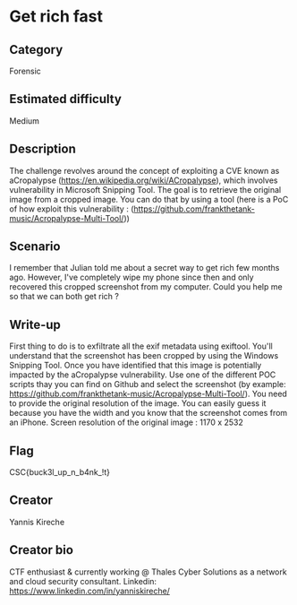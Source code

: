 # Get rich fast

## Category
Forensic

## Estimated difficulty
Medium

## Description
The challenge revolves around the concept of exploiting a CVE known as aCropalypse (https://en.wikipedia.org/wiki/ACropalypse), which involves vulnerability in Microsoft Snipping Tool. The goal is to retrieve the original image from a cropped image.
You can do that by using a tool (here is a PoC of how exploit this vulnerability : (https://github.com/frankthetank-music/Acropalypse-Multi-Tool/))

## Scenario
I remember that Julian told me about a secret way to get rich few months ago. However, I've completely wipe my phone since then and only recovered this cropped screenshot from my computer. Could you help me so that we can both get rich ?

## Write-up
First thing to do is to exfiltrate all the exif metadata using exiftool. You'll understand that the screenshot has been cropped by using the Windows Snipping Tool. 
Once you have identified that this image is potentially impacted by the aCropalypse vulnerability. Use one of the different POC scripts thay you can find on Github and select the screenshot (by example: https://github.com/frankthetank-music/Acropalypse-Multi-Tool/). 
You need to provide the original resolution of the image. You can easily guess it because you have the width and you know that the screenshot comes from an iPhone.
Screen resolution of the original image : 1170 x 2532

## Flag
CSC{buck3l_up_n_b4nk_!t}

## Creator
Yannis Kireche

## Creator bio
CTF enthusiast & currently working @ Thales Cyber Solutions as a network and cloud security consultant.
Linkedin: https://www.linkedin.com/in/yanniskireche/